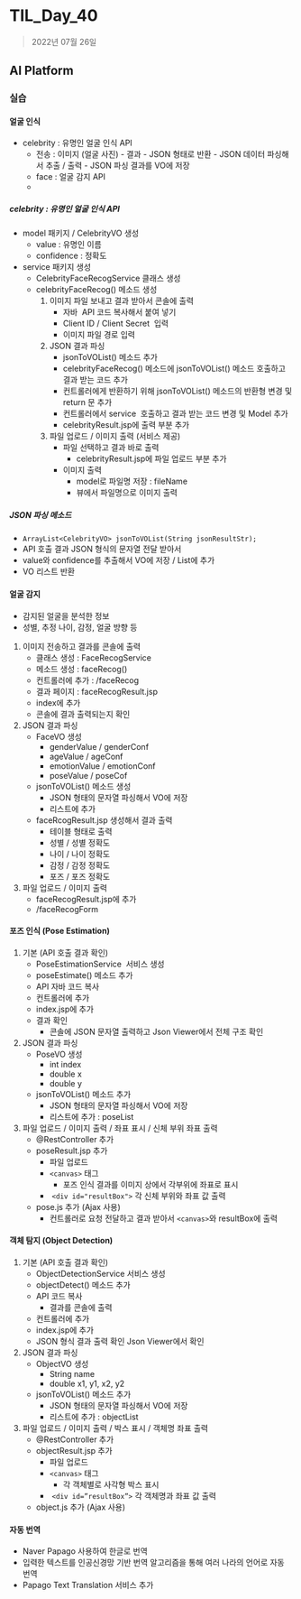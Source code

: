 # TIL_Day_40
>2022년 07월 26일
## AI Platform
### 실습
#### 얼굴 인식
- celebrity : 유명인 얼굴 인식 API
	- 전송 : 이미지 (얼굴 사진)
	- 결과
		- JSON 형태로 반환
		- JSON 데이터 파싱해서 추출 / 출력
		- JSON 파싱 결과를 VO에 저장
	- face : 얼굴 감지 API
	- 
##### celebrity : 유명인 얼굴 인식 API
- model 패키지 / CelebrityVO 생성
	- value : 유명인 이름
	- confidence : 정확도
- service 패키지 생성
	- CelebrityFaceRecogService 클래스 생성
	- celebrityFaceRecog() 메소드 생성
		1.  이미지 파일 보내고 결과 받아서 콘솔에 출력
			- 자바  API 코드 복사해서 붙여 넣기
			- Client ID / Client Secret  입력
			- 이미지 파일 경로 입력
		2. JSON 결과 파싱
			- jsonToVOList() 메소드 추가
			- celebrityFaceRecog() 메소드에 jsonToVOList() 메소드 호출하고 결과 받는 코드 추가
			- 컨트롤러에게 반환하기 위해 jsonToVOList() 메소드의 반환형 변경 및 return 문 추가
			- 컨트롤러에서 service  호출하고 결과 받는 코드 변경 및 Model 추가
			- celebrityResult.jsp에 출력 부분 추가
		3. 파일 업로드 / 이미지 출력 (서비스 제공)
			- 파일 선택하고 결과 바로 출력
				- celebrityResult.jsp에 파일 업로드 부분 추가
			- 이미지 출력
				- model로 파일명 저장 : fileName
				- 뷰에서 파일명으로 이미지 출력

##### JSON 파싱 메소드
-  `ArrayList<CelebrityVO> jsonToVOList(String jsonResultStr);`
-  API 호출 결과 JSON 형식의 문자열 전달 받아서
- value와 confidence를 추출해서 VO에 저장 / List에 추가
- VO 리스트 반환

#### 얼굴 감지
- 감지된 얼굴을 분석한 정보
- 성별, 추정 나이, 감정, 얼굴 방향 등

1. 이미지 전송하고 결과를 콘솔에 출력
	- 클래스 생성 : FaceRecogService
	- 메소드 생성 : faceRecog()
	- 컨트롤러에 추가 : /faceRecog
	- 결과 페이지 : faceRecogResult.jsp
	- index에 추가
	- 콘솔에 결과 출력되는지 확인
2. JSON 결과 파싱
	- FaceVO 생성
		- genderValue / genderConf
		- ageValue / ageConf
		- emotionValue / emotionConf
		- poseValue / poseCof
	- jsonToVOList() 메소드 생성
		- JSON 형태의 문자열 파싱해서 VO에 저장
		- 리스트에 추가
	- faceRcogResult.jsp 생성해서 결과 출력
		- 테이블 형태로 출력
		- 성별 / 성별 정확도
		- 나이 / 나이 정확도
		- 감정 / 감정 정확도
		- 포즈 / 포즈 정확도
3. 파일 업로드 / 이미지 출력
	- faceRecogResult.jsp에 추가
	- /faceRecogForm

#### 포즈 인식 (Pose Estimation)

1. 기본 (API 호출 결과 확인)
	- PoseEstimationService  서비스 생성
	- poseEstimate() 메소드 추가
	- API 자바 코드 복사
	- 컨트롤러에 추가
	- index.jsp에 추가
	- 결과 확인
		- 콘솔에 JSON 문자열 출력하고 Json Viewer에서 전체 구조 확인
2. JSON 결과 파싱
	- PoseVO 생성
		- int index
		- double x
		- double y
	- jsonToVOList() 메소드 추가
		- JSON 형태의 문자열 파싱해서 VO에 저장
		- 리스트에 추가 : poseList
3. 파일 업로드 / 이미지 출력 / 좌표 표시 / 신체 부위 좌표 출력
	-  @RestController 추가
	- poseResult.jsp 추가
		- 파일 업로드
		- `<canvas>` 태그
			- 포즈 인식 결과를 이미지 상에서 각부위에 좌표로 표시
		-  `<div id="resultBox">` 각 신체 부위와 좌표 값 출력
	- pose.js 추가 (Ajax 사용)
		- 컨트롤러로 요청 전달하고 결과 받아서 `<canvas>`와 resultBox에 출력

#### 객체 탐지 (Object Detection)
1. 기본 (API 호출 결과 확인)
	- ObjectDetectionService 서비스 생성
	- objectDetect() 메소드 추가
	- API 코드 복사
		- 결과를 콘솔에 출력
	- 컨트롤러에 추가
	- index.jsp에 추가
	- JSON 형식 결과 출력 확인 Json Viewer에서 확인
2. JSON 결과 파싱
	- ObjectVO 생성
		- String name
		- double x1, y1, x2, y2
	- jsonToVOList() 메소드 추가
		- JSON 형태의 문자열 파싱해서 VO에 저장
		- 리스트에 추가 : objectList
3. 파일 업로드 / 이미지 출력 / 박스 표시 / 객체명 좌표 출력
	-  @RestController 추가
	- objectResult.jsp 추가
		- 파일 업로드
		- `<canvas>` 태그
			- 각 객체별로 사각형 박스 표시
		-  `<div id=”resultBox”>` 각 객체명과 좌표 값 출력
	- object.js 추가 (Ajax 사용)

#### 자동 번역
- Naver Papago 사용하여 한글로 번역
- 입력한 텍스트를 인공신경망 기반 번역 알고리즘을 통해 여러 나라의 언어로 자동 번역
- Papago Text Translation 서비스 추가